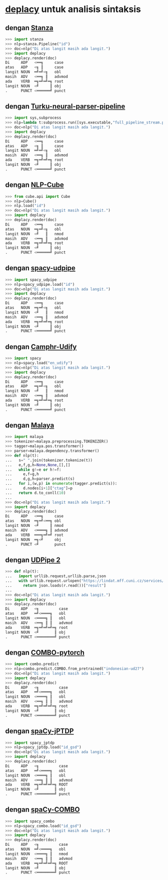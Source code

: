 # [deplacy](https://koichiyasuoka.github.io/deplacy/) untuk analisis sintaksis

## dengan [Stanza](https://stanfordnlp.github.io/stanza)

```py
>>> import stanza
>>> nlp=stanza.Pipeline("id")
>>> doc=nlp("Di atas langit masih ada langit.")
>>> import deplacy
>>> deplacy.render(doc)
Di     ADP   <══╗     case
atas   ADP   <╗ ║     case
langit NOUN  ═╝═╝<╗   obl
masih  ADV   <══╗ ║   advmod
ada    VERB  ═╗═╝═╝═╗ root
langit NOUN  <╝     ║ obj
.      PUNCT <══════╝ punct
```

## dengan [Turku-neural-parser-pipeline](https://turkunlp.org/Turku-neural-parser-pipeline/)

```py
>>> import sys,subprocess
>>> nlp=lambda t:subprocess.run([sys.executable,"full_pipeline_stream.py","--gpu","-1","--conf","models_id_gsd/pipelines.yaml"],cwd="Turku-neural-parser-pipeline",input=t,encoding="utf-8",stdout=subprocess.PIPE).stdout
>>> doc=nlp("Di atas langit masih ada langit.")
>>> import deplacy
>>> deplacy.render(doc)
Di     ADP   <══╗     case
atas   ADP   <╗ ║     case
langit NOUN  ═╝═╝<╗   obl
masih  ADV   <══╗ ║   advmod
ada    VERB  ═╗═╝═╝═╗ root
langit NOUN  <╝     ║ obj
.      PUNCT <══════╝ punct
```

## dengan [NLP-Cube](https://github.com/Adobe/NLP-Cube)

```py
>>> from cube.api import Cube
>>> nlp=Cube()
>>> nlp.load("id")
>>> doc=nlp("Di atas langit masih ada langit.")
>>> import deplacy
>>> deplacy.render(doc)
Di     ADP   <══╗     case
atas   NOUN  ═╗═╝<╗   obl
langit NOUN  <╝   ║   nmod
masih  ADV   <══╗ ║   advmod
ada    VERB  ═╗═╝═╝═╗ root
langit NOUN  <╝     ║ obj
.      PUNCT <══════╝ punct
```

## dengan [spacy-udpipe](https://github.com/TakeLab/spacy-udpipe)

```py
>>> import spacy_udpipe
>>> nlp=spacy_udpipe.load("id")
>>> doc=nlp("Di atas langit masih ada langit.")
>>> import deplacy
>>> deplacy.render(doc)
Di     ADP   <══╗     case
atas   NOUN  ═╗═╝<╗   obl
langit NOUN  <╝   ║   nmod
masih  ADV   <══╗ ║   advmod
ada    VERB  ═╗═╝═╝═╗ root
langit NOUN  <╝     ║ obj
.      PUNCT <══════╝ punct
```

## dengan [Camphr-Udify](https://camphr.readthedocs.io/en/latest/notes/udify.html)

```py
>>> import spacy
>>> nlp=spacy.load("en_udify")
>>> doc=nlp("Di atas langit masih ada langit.")
>>> import deplacy
>>> deplacy.render(doc)
Di     ADP   <══╗     case
atas   ADP   ═╗═╝<╗   obl
langit NOUN  <╝   ║   nmod
masih  ADV   <══╗ ║   advmod
ada    VERB  ═╗═╝═╝═╗ root
langit NOUN  <╝     ║ obj
.      PUNCT <══════╝ punct
```

## dengan [Malaya](https://malaya.readthedocs.io/)

```py
>>> import malaya
>>> tokenizer=malaya.preprocessing.TOKENIZER()
>>> tagger=malaya.pos.transformer()
>>> parser=malaya.dependency.transformer()
>>> def nlp(t):
...   s=" ".join(tokenizer.tokenize(t))
...   e,f,g,h=None,None,[],[]
...   while g!=e or h!=f:
...     e,f=g,h
...     d,g,h=parser.predict(s)
...   for i,(w,p) in enumerate(tagger.predict(s)):
...     d.nodes[i+1]["ctag"]=p
...   return d.to_conll(10)
...
>>> doc=nlp("Di atas langit masih ada langit.")
>>> import deplacy
>>> deplacy.render(doc)
Di     ADP   <══╗     case
atas   NOUN  ═╗═╝<══╗ obl
langit NOUN  <╝     ║ nmod
masih  ADV   <════╗ ║ advmod
ada    VERB  ═══╗═╝═╝ root
langit NOUN  ═╗<╝     obj
.      PUNCT <╝       punct
```

## dengan [UDPipe 2](http://ufal.mff.cuni.cz/udpipe/2)

```py
>>> def nlp(t):
...   import urllib.request,urllib.parse,json
...   with urllib.request.urlopen("https://lindat.mff.cuni.cz/services/udpipe/api/process?model=id&tokenizer&tagger&parser&data="+urllib.parse.quote(t)) as r:
...     return json.loads(r.read())["result"]
...
>>> doc=nlp("Di atas langit masih ada langit.")
>>> import deplacy
>>> deplacy.render(doc)
Di     ADP   <╗         case
atas   ADP   ═╝<════╗   obl
langit NOUN  <════╗ ║   obl
masih  ADV   <══╗ ║ ║   advmod
ada    VERB  ═╗═╝═╝═╝═╗ root
langit NOUN  <╝       ║ obj
.      PUNCT <════════╝ punct
```

## dengan [COMBO-pytorch](https://gitlab.clarin-pl.eu/syntactic-tools/combo)

```py
>>> import combo.predict
>>> nlp=combo.predict.COMBO.from_pretrained("indonesian-ud27")
>>> doc=nlp("Di atas langit masih ada langit.")
>>> import deplacy
>>> deplacy.render(doc)
Di     ADP   <╗         case
atas   ADP   ═╝<════╗   obl
langit NOUN  <════╗ ║   obl
masih  ADV   <══╗ ║ ║   advmod
ada    VERB  ═╗═╝═╝═╝═╗ root
langit NOUN  <╝       ║ obj
.      PUNCT <════════╝ punct
```

## dengan [spaCy-jPTDP](https://github.com/KoichiYasuoka/spaCy-jPTDP)

```py
>>> import spacy_jptdp
>>> nlp=spacy_jptdp.load("id_gsd")
>>> doc=nlp("Di atas langit masih ada langit.")
>>> import deplacy
>>> deplacy.render(doc)
Di     ADP   <╗         case
atas   ADP   ═╝<════╗   obl
langit NOUN  <════╗ ║   obl
masih  ADV   <══╗ ║ ║   advmod
ada    VERB  ═╗═╝═╝═╝═╗ ROOT
langit NOUN  <╝       ║ obj
.      PUNCT <════════╝ punct
```

## dengan [spaCy-COMBO](https://github.com/KoichiYasuoka/spaCy-COMBO)

```py
>>> import spacy_combo
>>> nlp=spacy_combo.load("id_gsd")
>>> doc=nlp("Di atas langit masih ada langit.")
>>> import deplacy
>>> deplacy.render(doc)
Di     ADP   <╗         case
atas   NOUN  ═╝<════╗   obl
langit NOUN  <════╗ ║   nmod
masih  ADV   <══╗ ║ ║   advmod
ada    VERB  ═╗═╝═╝═╝═╗ ROOT
langit NOUN  <╝       ║ obj
.      PUNCT <════════╝ punct
```

